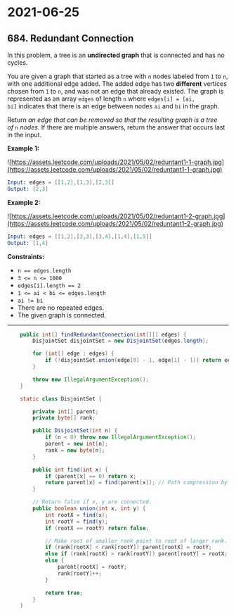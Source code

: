 # 2021-06-25

## 684. Redundant Connection

In this problem, a tree is an **undirected graph** that is connected and has no cycles.

You are given a graph that started as a tree with `n` nodes labeled from `1` to `n`, with one additional edge added. The added edge has two **different** vertices chosen from `1` to `n`, and was not an edge that already existed. The graph is represented as an array `edges` of length `n` where `edges[i] = [ai, bi]` indicates that there is an edge between nodes `ai` and `bi` in the graph.

Return *an edge that can be removed so that the resulting graph is a tree of* `n` *nodes*. If there are multiple answers, return the answer that occurs last in the input.

**Example 1:**

![https://assets.leetcode.com/uploads/2021/05/02/reduntant1-1-graph.jpg](https://assets.leetcode.com/uploads/2021/05/02/reduntant1-1-graph.jpg)

```s
Input: edges = [[1,2],[1,3],[2,3]]
Output: [2,3]
```

**Example 2:**

![https://assets.leetcode.com/uploads/2021/05/02/reduntant1-2-graph.jpg](https://assets.leetcode.com/uploads/2021/05/02/reduntant1-2-graph.jpg)

```s
Input: edges = [[1,2],[2,3],[3,4],[1,4],[1,5]]
Output: [1,4]
```

**Constraints:**

- `n == edges.length`
- `3 <= n <= 1000`
- `edges[i].length == 2`
- `1 <= ai < bi <= edges.length`
- `ai != bi`
- There are no repeated edges.
- The given graph is connected.

---

```java
    public int[] findRedundantConnection(int[][] edges) {
        DisjointSet disjointSet = new DisjointSet(edges.length);

        for (int[] edge : edges) {
            if (!disjointSet.union(edge[0] - 1, edge[1] - 1)) return edge;
        }

        throw new IllegalArgumentException();
    }

    static class DisjointSet {

        private int[] parent;
        private byte[] rank;

        public DisjointSet(int n) {
            if (n < 0) throw new IllegalArgumentException();
            parent = new int[n];
            rank = new byte[n];
        }

        public int find(int x) {
            if (parent[x] == 0) return x;
            return parent[x] = find(parent[x]); // Path compression by halving.
        }

        // Return false if x, y are connected.
        public boolean union(int x, int y) {
            int rootX = find(x);
            int rootY = find(y);
            if (rootX == rootY) return false;

            // Make root of smaller rank point to root of larger rank.
            if (rank[rootX] < rank[rootY]) parent[rootX] = rootY;
            else if (rank[rootX] > rank[rootY]) parent[rootY] = rootX;
            else {
                parent[rootX] = rootY;
                rank[rootY]++;
            }

            return true;
        }
    }
```
